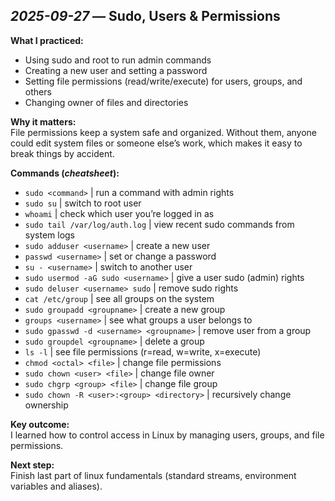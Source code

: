 ## *2025-09-27* — Sudo, Users & Permissions

**What I practiced:**   
- Using sudo and root to run admin commands
- Creating a new user and setting a password
- Setting file permissions (read/write/execute) for users, groups, and others
- Changing owner of files and directories
 
**Why it matters:**  
File permissions keep a system safe and organized. Without them, anyone could edit system files or someone else’s work, which makes it easy to break things by accident.

**Commands (*cheatsheet*):**  
- `sudo <command>` | run a command with admin rights
- `sudo su` | switch to root user
- `whoami` | check which user you’re logged in as
- `sudo tail /var/log/auth.log` | view recent sudo commands from system logs
- `sudo adduser <username>` | create a new user
- `passwd <username>` | set or change a password
- `su - <username>` | switch to another user
- `sudo usermod -aG sudo <username>` | give a user sudo (admin) rights
- `sudo deluser <username> sudo` | remove sudo rights
- `cat /etc/group` | see all groups on the system
- `sudo groupadd <groupname>` | create a new group
- `groups <username>` | see what groups a user belongs to
- `sudo gpasswd -d <username> <groupname>` | remove user from a group
- `sudo groupdel <groupname>` | delete a group
- `ls -l` | see file permissions (r=read, w=write, x=execute)
- `chmod <octal> <file>` | change file permissions
- `sudo chown <user> <file>` | change file owner
- `sudo chgrp <group> <file>` | change file group
- `sudo chown -R <user>:<group> <directory>` | recursively change ownership

**Key outcome:**  
I learned how to control access in Linux by managing users, groups, and file permissions.

**Next step:**   
Finish last part of linux fundamentals (standard streams, environment variables and aliases).
